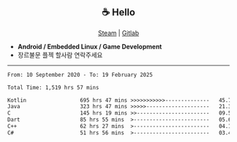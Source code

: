 <h2 align="center"> ☕ Hello </h2>

<p align="center">
  <a href="https://steamcommunity.com/id/Niforances/">Steam</a> |
  <a href="https://gitlab.com/niforances">Gitlab</a>
</p>

 - **Android / Embedded Linux / Game Development**
 - 장르불문 플젝 할사람 연락주세요

------

<!--START_SECTION:waka-->

```txt
From: 10 September 2020 - To: 19 February 2025

Total Time: 1,519 hrs 57 mins

Kotlin                 695 hrs 47 mins >>>>>>>>>>>--------------   45.78 %
Java                   323 hrs 47 mins >>>>>--------------------   21.30 %
C                      145 hrs 19 mins >>-----------------------   09.56 %
Dart                   85 hrs 55 mins  >------------------------   05.65 %
C++                    62 hrs 27 mins  >------------------------   04.11 %
C#                     51 hrs 56 mins  >------------------------   03.42 %
```

<!--END_SECTION:waka-->
